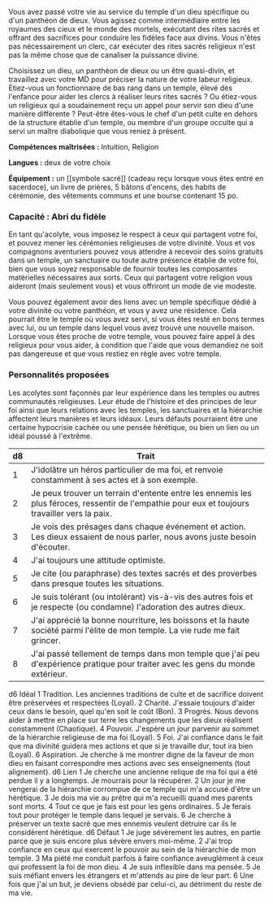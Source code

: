 Vous avez passé votre vie au service du temple d'un dieu spécifique ou d'un panthéon de dieux. Vous agissez comme intermédiaire entre les royaumes des cieux et le monde des mortels, exécutant des rites sacrés et offrant des sacrifices pour conduire les fidèles face aux divins. Vous n'êtes pas nécessairement un clerc, car exécuter des rites sacrés religieux n'est pas la même chose que de canaliser la puissance divine.

Choisissez un dieu, un panthéon de dieux ou un être quasi-divin, et travaillez avec votre MD pour préciser la nature de votre labeur religieux. Étiez-vous un fonctionnaire de bas rang dans un temple, élevé dès l'enfance pour aider les clercs à réaliser leurs rites sacrés ? Ou étiez-vous un religieux qui a soudainement reçu un appel pour servir son dieu d'une manière différente ? Peut-être êtes-vous le chef d'un petit culte en dehors de la structure établie d'un temple, ou membre d'un groupe occulte qui a servi un maître diabolique que vous reniez à présent.

**Compétences maîtrisées :** Intuition, Religion

**Langues :** deux de votre choix

**Équipement :** un [[symbole sacré]] (cadeau reçu lorsque vous êtes entré en sacerdoce), un livre de prières, 5 bâtons d'encens, des habits de cérémonie, des vêtements communs et une bourse contenant 15 po.


### Capacité : Abri du fidèle

En tant qu'acolyte, vous imposez le respect à ceux qui partagent votre foi, et pouvez mener les cérémonies religieuses de votre divinité. Vous et vos compagnons aventuriers pouvez vous attendre à recevoir des soins gratuits dans un temple, un sanctuaire ou toute autre présence établie de votre foi, bien que vous soyez responsable de fournir toutes les composantes matérielles nécessaires aux sorts. Ceux qui partagent votre religion vous aideront (mais seulement vous) et vous offriront un mode de vie modeste.

Vous pouvez également avoir des liens avec un temple spécifique dédié à votre divinité ou votre panthéon, et vous y avez une résidence. Cela pourrait être le temple où vous avez servi, si vous êtes resté en bons termes avec lui, ou un temple dans lequel vous avez trouvé une nouvelle maison. Lorsque vous êtes proche de votre temple, vous pouvez faire appel à des religieux pour vous aider, à condition que l'aide que vous demandiez ne soit pas dangereuse et que vous restiez en règle avec votre temple.


### Personnalités proposées

Les acolytes sont façonnés par leur expérience dans les temples ou autres communautés religieuses. Leur étude de l'histoire et des principes de leur foi ainsi que leurs relations avec les temples, les sanctuaires et la hiérarchie affectent leurs manières et leurs idéaux. Leurs défauts pourraient être une certaine hypocrisie cachée ou une pensée hérétique, ou bien un lien ou un idéal poussé à l'extrême.

| d8 | Trait |
| -- | ----- |
| 1 |	J'idolâtre un héros particulier de ma foi, et renvoie constamment à ses actes et à son exemple. |
| 2 |	Je peux trouver un terrain d'entente entre les ennemis les plus féroces, ressentir de l'empathie pour eux et toujours travailler vers la paix. |
| 3 |	Je vois des présages dans chaque événement et action. Les dieux essaient de nous parler, nous avons juste besoin d'écouter. |
| 4 |	J'ai toujours une attitude optimiste. |
| 5 |	Je cite (ou paraphrase) des textes sacrés et des proverbes dans presque toutes les situations. |
| 6 |	Je suis tolérant (ou intolérant) vis-à-vis des autres fois et je respecte (ou condamne) l'adoration des autres dieux. |
| 7 |	J'ai apprécié la bonne nourriture, les boissons et la haute société parmi l'élite de mon temple. La vie rude me fait grincer. |
| 8 |	J'ai passé tellement de temps dans mon temple que j'ai peu d'expérience pratique pour traiter avec les gens du monde extérieur. |


d6 	Idéal
1 	Tradition. Les anciennes traditions de culte et de sacrifice doivent être préservées et respectées (Loyal).
2 	Charité. J'essaie toujours d'aider ceux dans le besoin, quel qu'en soit le coût (Bon).
3 	Progrès. Nous devons aider à mettre en place sur terre les changements que les dieux réalisent constamment (Chaotique).
4 	Pouvoir. J'espère un jour parvenir au sommet de la hiérarchie religieuse de ma foi (Loyal).
5 	Foi. J'ai confiance dans le fait que ma divinité guidera mes actions et que si je travaille dur, tout ira bien (Loyal).
6 	Aspiration. Je cherche à me montrer digne de la faveur de mon dieu en faisant correspondre mes actions avec ses enseignements (tout alignement).
d6 	Lien
1 	Je cherche une ancienne relique de ma foi qui a été perdue il y a longtemps. Je mourrais pour la récupérer.
2 	Un jour je me vengerai de la hiérarchie corrompue de ce temple qui m'a accusé d'être un hérétique.
3 	Je dois ma vie au prêtre qui m'a recueilli quand mes parents sont morts.
4 	Tout ce que je fais est pour les gens ordinaires.
5 	Je ferais tout pour protéger le temple dans lequel je servais.
6 	Je cherche à préserver un texte sacré que mes ennemis veulent détruire car ils le considèrent hérétique.
d6 	Défaut
1 	Je juge sévèrement les autres, en partie parce que je suis encore plus sévère envers moi-même.
2 	J'ai trop confiance en ceux qui exercent le pouvoir au sein de la hiérarchie de mon temple.
3 	Ma piété me conduit parfois à faire confiance aveuglément à ceux qui professent la foi de mon dieu.
4 	Je suis inflexible dans ma pensée.
5 	Je suis méfiant envers les étrangers et m'attends au pire de leur part.
6 	Une fois que j'ai un but, je deviens obsédé par celui-ci, au détriment du reste de ma vie.
